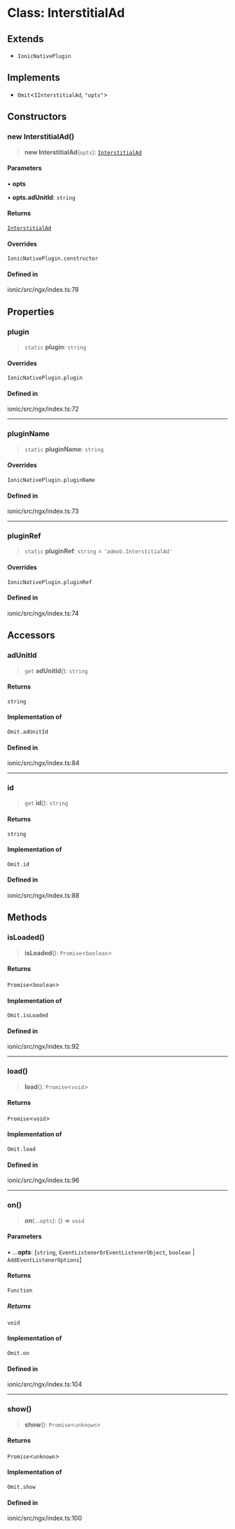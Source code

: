 # Class: InterstitialAd

## Extends

- `IonicNativePlugin`

## Implements

- `Omit`\<`IInterstitialAd`, `"opts"`\>

## Constructors

### new InterstitialAd()

> **new InterstitialAd**(`opts`): [`InterstitialAd`](InterstitialAd.md)

#### Parameters

• **opts**

• **opts.adUnitId**: `string`

#### Returns

[`InterstitialAd`](InterstitialAd.md)

#### Overrides

`IonicNativePlugin.constructor`

#### Defined in

ionic/src/ngx/index.ts:78

## Properties

### plugin

> `static` **plugin**: `string`

#### Overrides

`IonicNativePlugin.plugin`

#### Defined in

ionic/src/ngx/index.ts:72

***

### pluginName

> `static` **pluginName**: `string`

#### Overrides

`IonicNativePlugin.pluginName`

#### Defined in

ionic/src/ngx/index.ts:73

***

### pluginRef

> `static` **pluginRef**: `string` = `'admob.InterstitialAd'`

#### Overrides

`IonicNativePlugin.pluginRef`

#### Defined in

ionic/src/ngx/index.ts:74

## Accessors

### adUnitId

> `get` **adUnitId**(): `string`

#### Returns

`string`

#### Implementation of

`Omit.adUnitId`

#### Defined in

ionic/src/ngx/index.ts:84

***

### id

> `get` **id**(): `string`

#### Returns

`string`

#### Implementation of

`Omit.id`

#### Defined in

ionic/src/ngx/index.ts:88

## Methods

### isLoaded()

> **isLoaded**(): `Promise`\<`boolean`\>

#### Returns

`Promise`\<`boolean`\>

#### Implementation of

`Omit.isLoaded`

#### Defined in

ionic/src/ngx/index.ts:92

***

### load()

> **load**(): `Promise`\<`void`\>

#### Returns

`Promise`\<`void`\>

#### Implementation of

`Omit.load`

#### Defined in

ionic/src/ngx/index.ts:96

***

### on()

> **on**(...`opts`): () => `void`

#### Parameters

• ...**opts**: [`string`, `EventListenerOrEventListenerObject`, `boolean` \| `AddEventListenerOptions`]

#### Returns

`Function`

##### Returns

`void`

#### Implementation of

`Omit.on`

#### Defined in

ionic/src/ngx/index.ts:104

***

### show()

> **show**(): `Promise`\<`unknown`\>

#### Returns

`Promise`\<`unknown`\>

#### Implementation of

`Omit.show`

#### Defined in

ionic/src/ngx/index.ts:100
